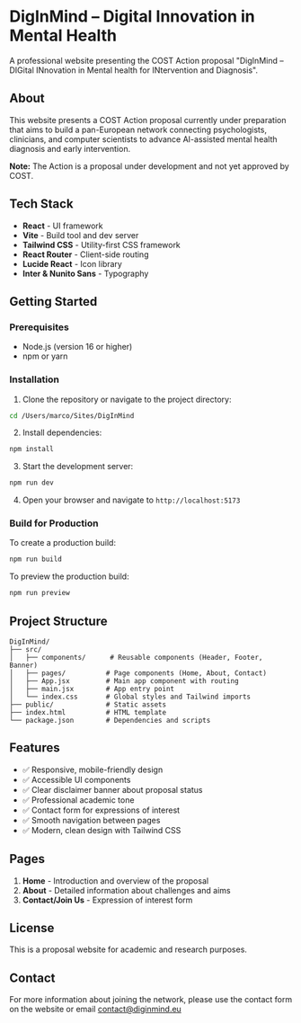 # DigInMind – Digital Innovation in Mental Health

A professional website presenting the COST Action proposal "DigInMind – DIGital INnovation in Mental health for INtervention and Diagnosis".

## About

This website presents a COST Action proposal currently under preparation that aims to build a pan-European network connecting psychologists, clinicians, and computer scientists to advance AI-assisted mental health diagnosis and early intervention.

**Note:** The Action is a proposal under development and not yet approved by COST.

## Tech Stack

- **React** - UI framework
- **Vite** - Build tool and dev server
- **Tailwind CSS** - Utility-first CSS framework
- **React Router** - Client-side routing
- **Lucide React** - Icon library
- **Inter & Nunito Sans** - Typography

## Getting Started

### Prerequisites

- Node.js (version 16 or higher)
- npm or yarn

### Installation

1. Clone the repository or navigate to the project directory:
```bash
cd /Users/marco/Sites/DigInMind
```

2. Install dependencies:
```bash
npm install
```

3. Start the development server:
```bash
npm run dev
```

4. Open your browser and navigate to `http://localhost:5173`

### Build for Production

To create a production build:
```bash
npm run build
```

To preview the production build:
```bash
npm run preview
```

## Project Structure

```
DigInMind/
├── src/
│   ├── components/      # Reusable components (Header, Footer, Banner)
│   ├── pages/          # Page components (Home, About, Contact)
│   ├── App.jsx         # Main app component with routing
│   ├── main.jsx        # App entry point
│   └── index.css       # Global styles and Tailwind imports
├── public/             # Static assets
├── index.html          # HTML template
└── package.json        # Dependencies and scripts
```

## Features

- ✅ Responsive, mobile-friendly design
- ✅ Accessible UI components
- ✅ Clear disclaimer banner about proposal status
- ✅ Professional academic tone
- ✅ Contact form for expressions of interest
- ✅ Smooth navigation between pages
- ✅ Modern, clean design with Tailwind CSS

## Pages

1. **Home** - Introduction and overview of the proposal
2. **About** - Detailed information about challenges and aims
3. **Contact/Join Us** - Expression of interest form

## License

This is a proposal website for academic and research purposes.

## Contact

For more information about joining the network, please use the contact form on the website or email contact@diginmind.eu

